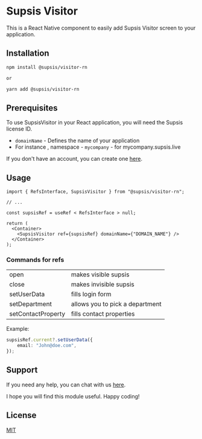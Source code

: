 # Supsis Visitor

This is a React Native component to easily add Supsis Visitor screen to your application.

## Installation

```sh
npm install @supsis/visitor-rn

or

yarn add @supsis/visitor-rn
```

## Prerequisites

To use SupsisVisitor in your React application, you will need the Supsis license ID.

-   `domainName` - Defines the name of your application
-   For instance , namespace - `mycompany` - for mycompany.supsis.live

If you don't have an account, you can create one [here](https://supsis.com/).

## Usage

```tsx
import { RefsInterface, SupsisVisitor } from "@supsis/visitor-rn";

// ...

const supsisRef = useRef < RefsInterface > null;

return (
  <Container>
    <SupsisVisitor ref={supsisRef} domainName={"DOMAIN_NAME"} />
  </Container>
);
```

### Commands for refs

<table>
<tr><td>open</td><td>makes visible supsis</td></tr>
<tr><td>close</td><td>makes invisible supsis</td></tr>
<tr><td>setUserData</td><td>fills login form</td></tr>
<tr><td>setDepartment</td><td>allows you to pick a department</td></tr>
<tr><td>setContactProperty</td><td>fills contact properties</td></tr>
</table>

Example:

```ts
supsisRef.current?.setUserData({
	email: "John@doe.com",
});
```

## Support

If you need any help, you can chat with us [here](https://supsis.com/).

I hope you will find this module useful. Happy coding!

## License

[MIT](./LICENSE)
